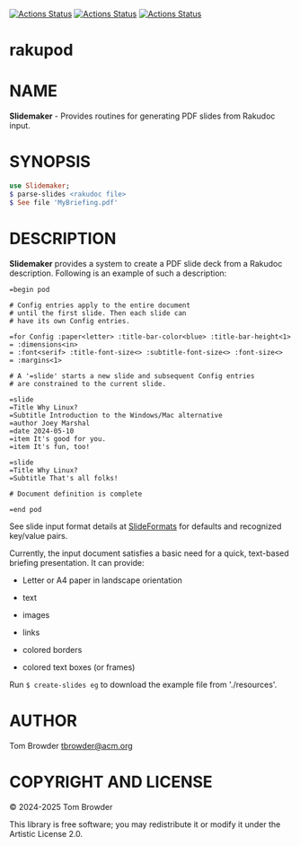 [![Actions Status](https://github.com/tbrowder/Slidemaker/actions/workflows/linux.yml/badge.svg)](https://github.com/tbrowder/Slidemaker/actions) [![Actions Status](https://github.com/tbrowder/Slidemaker/actions/workflows/macos.yml/badge.svg)](https://github.com/tbrowder/Slidemaker/actions) [![Actions Status](https://github.com/tbrowder/Slidemaker/actions/workflows/windows.yml/badge.svg)](https://github.com/tbrowder/Slidemaker/actions)

rakupod
=======

NAME
====

**Slidemaker** - Provides routines for generating PDF slides from Rakudoc input.

SYNOPSIS
========

```raku
use Slidemaker;
$ parse-slides <rakudoc file>
$ See file 'MyBriefing.pdf'
```

DESCRIPTION
===========

**Slidemaker** provides a system to create a PDF slide deck from a Rakudoc description. Following is an example of such a description:

    =begin pod

    # Config entries apply to the entire document
    # until the first slide. Then each slide can
    # have its own Config entries. 

    =for Config :paper<letter> :title-bar-color<blue> :title-bar-height<1>
    = :dimensions<in>
    = :font<serif> :title-font-size<> :subtitle-font-size<> :font-size<>
    = :margins<1> 

    # A '=slide' starts a new slide and subsequent Config entries
    # are constrained to the current slide.

    =slide 
    =Title Why Linux?
    =Subtitle Introduction to the Windows/Mac alternative
    =author Joey Marshal
    =date 2024-05-10
    =item It's good for you.
    =item It's fun, too!

    =slide 
    =Title Why Linux?
    =Subtitle That's all folks!

    # Document definition is complete

    =end pod

See slide input format details at [SlideFormats](SlideFormats.md) for defaults and recognized key/value pairs.

Currently, the input document satisfies a basic need for a quick, text-based briefing presentation. It can provide:

  * Letter or A4 paper in landscape orientation

  * text

  * images

  * links

  * colored borders

  * colored text boxes (or frames)

Run `$ create-slides eg` to download the example file from './resources'.

AUTHOR
======

Tom Browder <tbrowder@acm.org>

COPYRIGHT AND LICENSE
=====================

© 2024-2025 Tom Browder

This library is free software; you may redistribute it or modify it under the Artistic License 2.0.

